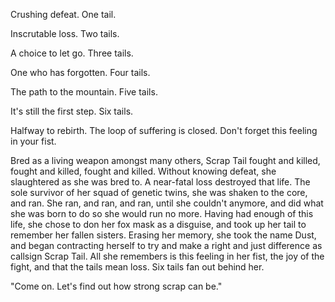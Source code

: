 Crushing defeat. One tail.

Inscrutable loss. Two tails.

A choice to let go. Three tails.

One who has forgotten. Four tails.

The path to the mountain. Five tails.

It's still the first step. Six tails.

Halfway to rebirth. The loop of suffering is closed. Don't forget this feeling in your fist.

Bred as a living weapon amongst many others, Scrap Tail fought and killed, fought and killed, fought and killed. Without knowing defeat, she slaughtered as she was bred to. A near-fatal loss destroyed that life. The sole survivor of her squad of genetic twins, she was shaken to the core, and ran. She ran, and ran, and ran, until she couldn't anymore, and did what she was born to do so she would run no more. Having had enough of this life, she chose to don her fox mask as a disguise, and took up her tail to remember her fallen sisters. Erasing her memory, she took the name Dust, and began contracting herself to try and make a right and just difference as callsign Scrap Tail. All she remembers is this feeling in her fist, the joy of the fight, and that the tails mean loss. Six tails fan out behind her.

"Come on. Let's find out how strong scrap can be."
